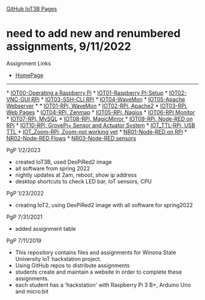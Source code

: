 <a href="https://eprof1.github.io/IOT3B/" target="_blank">GitHub IoT3B Pages</a>

# need to add new and renumbered assignments, 9/11/2022

Assignment Links
* <a href="https://eprof1.github.io/IOT3B/HomePage.html" target="_blank">HomePage</a>
<hr>
* <a href="https://eprof1.github.io/IOT3B/IOT00/IOT00.html" target="_blank">IOT00-Operating a Raspberry Pi</a>
* <a href="https://eprof1.github.io/IOT3B/IOT01/IOT01.html" target="_blank">IOT01-Raspberry Pi-Setup</a>
* <a href="https://eprof1.github.io/IOT3B/IOT02/IOT02.html" target="_blank">IOT02-VNC-GUI RPi</a>
* <a href="https://eprof1.github.io/IOT3B/IOT03/IOT03.html" target="_blank">IOT03-SSH-CLI RPi</a>
* <a href="https://eprof1.github.io/IOT3B/IOT04/IOT04.html" target="_blank">IOT04-WaveMon</a>
* <a href="https://eprof1.github.io/IOT3B/IOT05/IOT05.html" target="_blank">IOT05-Apache Webserver</a>
* 
* <a href="https://eprof1.github.io/IOT3B/IOT01/IOT01.html" target="_blank">IOT01-RPi, WaveMon</a>
* <a href="https://eprof1.github.io/IOT3B/IOT02/IOT02.html" target="_blank">IOT02-RPi, Apache2</a>
* <a href="https://eprof1.github.io/IOT3B/IOT03/IOT03.html" target="_blank">IOT03-RPi, Web Pages</a>
* <a href="https://eprof1.github.io/IOT3B/IOT04/IOT04.html" target="_blank">IOT04-RPi, Zenmap</a>
* <a href="https://eprof1.github.io/IOT3B/IOT05/IOT05.html" target="_blank">IOT05-RPi, Nagios</a>
* <a href="https://eprof1.github.io/IOT3B/IOT06/IOT06.html" target="_blank">IOT06-RPi Monitor</a>
* <a href="https://eprof1.github.io/IOT3B/IOT07/IOT07.html" target="_blank">IOT07-RPi, MySQL</a>
* <a href="https://eprof1.github.io/IOT3B/IOT08/IOT08.html" target="_blank">IOT08-RPi, MagicMirror </a>
* <a href="https://eprof1.github.io/IOT3B/IOT09/IOT09.html" target="_blank">IOT09-RPi, Node-RED on RPi</a>
* <a href="https://eprof1.github.io/IOT3B/IOT10/IOT10.html" target="_blank">IOT10-RPi, GrovePi+ Sensor and Actuator System</a>
* <a href="https://eprof1.github.io/IOT3B/IOTP_TTL/IOTP_TTL.html" target="_blank">IOT_TTL-RPi, USB TTL </a>
* <a href="https://eprof1.github.io/IOT3B/IOTP_Zoom/ZoomViaRPiChromiumBrowser_TerminalScreenShare.PNG" target="_blank">IOT_Zoom-RPi, Zoom-not working yet</a>
* <a href="https://eprof1.github.io/IOT3B/NR01/NR01.html" target="_blank">NR01-Node-RED on RPi</a>
* <a href="https://eprof1.github.io/IOT3B/NR02/NR02.html" target="_blank">NR02-Node-RED Flows</a>
* <a href="https://eprof1.github.io/IOT3B/NR03/NR03.html" target="_blank">NR03-Node-RED sensors</a>

PgP 1/2/2023
* created IoT3B, used DexPiRed2 image
* all software from spring 2022
* nightly updates at 2am, reboot, show ip address
* desktop shortcuts to check LED bar, IoT sensors, CPU


PgP 1/23/2022
 * creating IoT2, using DexPiRed2 image with all software for spring2022

PgP 7/31/2021
* added assignment table


PgP 7/11/2019
   * This repository contains files and assignments for Winona State University IoT hackstation project.
   * Using GitHub repos to distribute assignments
   * students create and maintain a website in order to complete these assignments.
   * each student has a 'hackstation' with Raspberry Pi 3 B+, Arduino Uno and micro:bit



